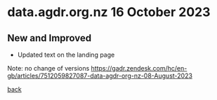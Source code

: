 # data.agdr.org.nz 16 October 2023

## New and Improved

- Updated text on the landing page
 
Note: no change of versions https://gadr.zendesk.com/hc/en-gb/articles/7512059827087-data-agdr-org-nz-08-August-2023

[back](index.md)